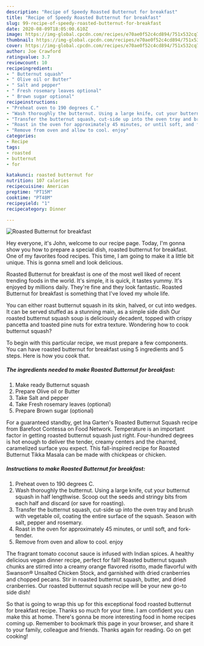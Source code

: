 ```yaml
---
description: "Recipe of Speedy Roasted Butternut for breakfast"
title: "Recipe of Speedy Roasted Butternut for breakfast"
slug: 99-recipe-of-speedy-roasted-butternut-for-breakfast
date: 2020-08-09T18:05:00.610Z
image: https://img-global.cpcdn.com/recipes/e70ae0f52c4cd894/751x532cq70/roasted-butternut-for-breakfast-recipe-main-photo.jpg
thumbnail: https://img-global.cpcdn.com/recipes/e70ae0f52c4cd894/751x532cq70/roasted-butternut-for-breakfast-recipe-main-photo.jpg
cover: https://img-global.cpcdn.com/recipes/e70ae0f52c4cd894/751x532cq70/roasted-butternut-for-breakfast-recipe-main-photo.jpg
author: Joe Crawford
ratingvalue: 3.7
reviewcount: 10
recipeingredient:
- " Butternut squash"
- " Olive oil or Butter"
- " Salt and pepper"
- " Fresh rosemary leaves optional"
- " Brown sugar optional"
recipeinstructions:
- "Preheat oven to 190 degrees C."
- "Wash thoroughly the butternut. Using a large knife, cut your butternut squash in half lengthwise. Scoop out the seeds and stringy bits from each half and discard (or save for roasting)."
- "Transfer the butternut squash, cut-side up into the oven tray and brush with vegetable oil, coating the entire surface of the squash. Season with salt, pepper and rosemary."
- "Roast in the oven for approximately 45 minutes, or until soft, and fork-tender."
- "Remove from oven and allow to cool. enjoy"
categories:
- Recipe
tags:
- roasted
- butternut
- for

katakunci: roasted butternut for 
nutrition: 107 calories
recipecuisine: American
preptime: "PT15M"
cooktime: "PT48M"
recipeyield: "1"
recipecategory: Dinner

---
```



![Roasted Butternut for breakfast](https://img-global.cpcdn.com/recipes/e70ae0f52c4cd894/751x532cq70/roasted-butternut-for-breakfast-recipe-main-photo.jpg)

Hey everyone, it's John, welcome to our recipe page. Today, I'm gonna show you how to prepare a special dish, roasted butternut for breakfast. One of my favorites food recipes. This time, I am going to make it a little bit unique. This is gonna smell and look delicious.

Roasted Butternut for breakfast is one of the most well liked of recent trending foods in the world. It's simple, it is quick, it tastes yummy. It's enjoyed by millions daily. They're fine and they look fantastic. Roasted Butternut for breakfast is something that I've loved my whole life.

You can either roast butternut squash in its skin, halved, or cut into wedges. It can be served stuffed as a stunning main, as a simple side dish Our roasted butternut squash soup is deliciously decadent, topped with crispy pancetta and toasted pine nuts for extra texture. Wondering how to cook butternut squash?


To begin with this particular recipe, we must prepare a few components. You can have roasted butternut for breakfast using 5 ingredients and 5 steps. Here is how you cook that.

<!--inarticleads1-->

##### The ingredients needed to make Roasted Butternut for breakfast:

1. Make ready  Butternut squash
1. Prepare  Olive oil or Butter
1. Take  Salt and pepper
1. Take  Fresh rosemary leaves (optional)
1. Prepare  Brown sugar (optional)


For a guaranteed standby, get Ina Garten&#39;s Roasted Butternut Squash recipe from Barefoot Contessa on Food Network. Temperature is an important factor in getting roasted butternut squash just right. Four-hundred degrees is hot enough to deliver the tender, creamy centers and the charred, caramelized surface you expect. This fall-inspired recipe for Roasted Butternut Tikka Masala can be made with chickpeas or chicken. 

<!--inarticleads2-->

##### Instructions to make Roasted Butternut for breakfast:

1. Preheat oven to 190 degrees C.
1. Wash thoroughly the butternut. Using a large knife, cut your butternut squash in half lengthwise. Scoop out the seeds and stringy bits from each half and discard (or save for roasting).
1. Transfer the butternut squash, cut-side up into the oven tray and brush with vegetable oil, coating the entire surface of the squash. Season with salt, pepper and rosemary.
1. Roast in the oven for approximately 45 minutes, or until soft, and fork-tender.
1. Remove from oven and allow to cool. enjoy


The fragrant tomato coconut sauce is infused with Indian spices. A healthy delicious vegan dinner recipe, perfect for fall! Roasted butternut squash chunks are stirred into a creamy orange flavored risotto, made flavorful with Swanson® Unsalted Chicken Stock, and garnished with dried cranberries and chopped pecans. Stir in roasted butternut squash, butter, and dried cranberries. Our roasted butternut squash recipe will be your new go-to side dish! 

So that is going to wrap this up for this exceptional food roasted butternut for breakfast recipe. Thanks so much for your time. I am confident you can make this at home. There's gonna be more interesting food in home recipes coming up. Remember to bookmark this page in your browser, and share it to your family, colleague and friends. Thanks again for reading. Go on get cooking!

